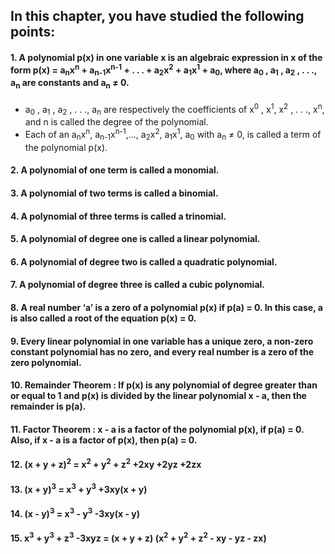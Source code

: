 ## In this chapter, you have studied the following points: 
#### 1. A polynomial p(x) in one variable x is an algebraic expression in x of the form p(x) = a<sub>n</sub>x<sup>n</sup> + a<sub>n-1</sub>x<sup>n-1</sup> + . . . + a<sub>2</sub>x<sup>2</sup>  + a<sub>1</sub>x<sup>1</sup> + a<sub>0</sub>, where a<sub>0</sub> , a<sub>1</sub> , a<sub>2</sub> , . . ., a<sub>n</sub>  are constants and a<sub>n</sub>  ≠  0. 
* a<sub>0</sub> , a<sub>1</sub> , a<sub>2</sub> , . . ., a<sub>n</sub>  are respectively the coefficients of x<sup>0</sup> , x<sup>1</sup>, x<sup>2</sup> , . . ., x<sup>n</sup>, and n is called the degree of the polynomial. 
* Each of an a<sub>n</sub>x<sup>n</sup>, a<sub>n-1</sub>x<sup>n-1</sup>,..., a<sub>2</sub>x<sup>2</sup>, a<sub>1</sub>x<sup>1</sup>, a<sub>0</sub> with a<sub>n</sub> ≠ 0, is called a term of the polynomial p(x). 
#### 2. A polynomial of one term is called a monomial. 
#### 3. A polynomial of two terms is called a binomial. 
#### 4. A polynomial of three terms is called a trinomial. 
#### 5. A polynomial of degree one is called a linear polynomial. 
#### 6. A polynomial of degree two is called a quadratic polynomial. 
#### 7. A polynomial of degree three is called a cubic polynomial. 
#### 8. A real number ‘a’ is a zero of a polynomial p(x) if p(a) = 0. In this case, a is also called a root of the equation p(x) = 0. 
#### 9. Every linear polynomial in one variable has a unique zero, a non-zero constant polynomial has no zero, and every real number is a zero of the zero polynomial. 
#### 10. Remainder Theorem : If p(x) is any polynomial of degree greater than or equal to 1 and p(x) is divided by the linear polynomial x - a, then the remainder is p(a). 
#### 11. Factor Theorem : x - a is a factor of the polynomial p(x), if p(a) = 0. Also, if x - a is a factor of p(x), then p(a) = 0. 
#### 12. (x + y + z)<sup>2</sup>  = x<sup>2</sup>  + y<sup>2</sup>  + z<sup>2</sup> +2xy +2yz +2zx 
#### 13. (x + y)<sup>3</sup>  = x<sup>3</sup>  + y<sup>3</sup>  +3xy(x + y) 
#### 14. (x - y)<sup>3</sup>  = x<sup>3</sup>  - y<sup>3</sup>  -3xy(x - y) 
#### 15. x<sup>3</sup>  + y<sup>3</sup>  + z<sup>3</sup>  -3xyz = (x + y + z) (x<sup>2</sup>  + y<sup>2</sup>  + z<sup>2</sup>  - xy - yz - zx)
